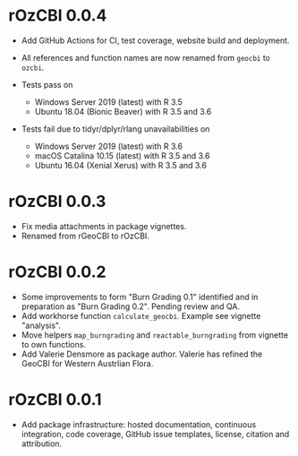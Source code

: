 # rOzCBI 0.0.4
* Add GitHub Actions for CI, test coverage, website build and deployment.
* All references and function names are now renamed from `geocbi` to `ozcbi`.
* Tests pass on 

  * Windows Server 2019 (latest) with R 3.5
  * Ubuntu 18.04 (Bionic Beaver) with R 3.5 and 3.6
* Tests fail due to tidyr/dplyr/rlang unavailabilities on

  * Windows Server 2019 (latest) with R 3.6
  * macOS Catalina 10.15 (latest) with R 3.5 and 3.6
  * Ubuntu 16.04 (Xenial Xerus) with R 3.5 and 3.6

# rOzCBI 0.0.3
* Fix media attachments in package vignettes.
* Renamed from rGeoCBI to rOzCBI.

# rOzCBI 0.0.2
* Some improvements to form "Burn Grading 0.1" identified and in preparation
  as "Burn Grading 0.2". Pending review and QA.
* Add workhorse function `calculate_geocbi`. Example see vignette "analysis".
* Move helpers `map_burngrading` and `reactable_burngrading` from vignette 
  to own functions.
* Add Valerie Densmore as package author. Valerie has refined the GeoCBI for
  Western Austrlian Flora.

# rOzCBI 0.0.1
* Add package infrastructure: hosted documentation, continuous integration,
  code coverage, GitHub issue templates, license, citation and attribution.
